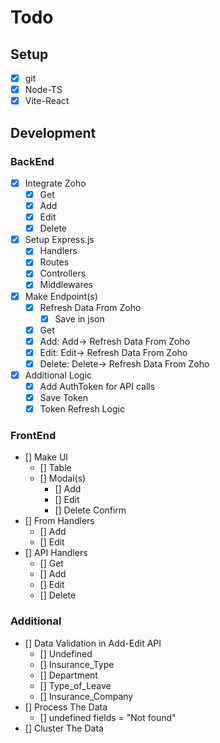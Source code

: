 # Todo

## Setup

- [X] git
- [X] Node-TS
- [X] Vite-React

## Development

### BackEnd

- [X] Integrate Zoho
  - [X] Get
  - [X] Add
  - [X] Edit
  - [X] Delete
- [X] Setup Express.js
  - [X] Handlers
  - [X] Routes
  - [X] Controllers
  - [X] Middlewares
- [X] Make Endpoint(s)
  - [X] Refresh Data From Zoho
    - [X] Save in json
  - [X] Get
  - [X] Add: Add-> Refresh Data From Zoho
  - [X] Edit: Edit-> Refresh Data From Zoho
  - [X] Delete: Delete-> Refresh Data From Zoho
- [X] Additional Logic
  - [X] Add AuthToken for API calls
  - [X] Save Token
  - [X] Token Refresh Logic

### FrontEnd

- [] Make UI
  - [] Table
  - [] Modal(s)
    - [] Add
    - [] Edit
    - [] Delete Confirm
- [] From Handlers
  - [] Add
  - [] Edit
- [] API Handlers
  - [] Get
  - [] Add
  - [] Edit
  - [] Delete

### Additional

- [] Data Validation in Add-Edit API
  - [] Undefined
  - [] Insurance_Type
  - [] Department
  - [] Type_of_Leave
  - [] Insurance_Company
- [] Process The Data
  - [] undefined fields = "Not found"
- [] Cluster The Data
